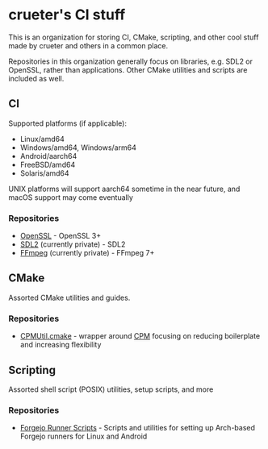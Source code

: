 # crueter's CI stuff

This is an organization for storing CI, CMake, scripting, and other cool stuff made by crueter and others in a common place.

Repositories in this organization generally focus on libraries, e.g. SDL2 or OpenSSL, rather than applications. Other CMake utilities and scripts are included as well.

## CI

Supported platforms (if applicable):
- Linux/amd64
- Windows/amd64, Windows/arm64
- Android/aarch64
- FreeBSD/amd64
- Solaris/amd64

UNIX platforms will support aarch64 sometime in the near future, and macOS support may come eventually

### Repositories

- [OpenSSL](https://github.com/crueter-ci/OpenSSL) - OpenSSL 3+
- [SDL2](https://github.com/crueter-ci/SDL2) (currently private) - SDL2
- [FFmpeg](https://github.com/crueter-ci/FFmpeg) (currently private) - FFmpeg 7+

## CMake

Assorted CMake utilities and guides.

### Repositories

- [CPMUtil.cmake](https://github.com/crueter-ci/CPMUtil) - wrapper around [CPM](https://github.com/CPM-cmake/CPM.cmake) focusing on reducing boilerplate and increasing flexibility

## Scripting

Assorted shell script (POSIX) utilities, setup scripts, and more

### Repositories

- [Forgejo Runner Scripts](https://github.com/crueter-ci/forgejo-runner) - Scripts and utilities for setting up Arch-based Forgejo runners for Linux and Android
